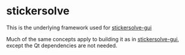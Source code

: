 # stickersolve

This is the underlying framework used for [stickersolve-gui](https://github.com/TAR-ALEX/stickersolve-gui)

Much of the same concepts apply to building it as in [stickersolve-gui](https://github.com/TAR-ALEX/stickersolve-gui), except the Qt dependencies are not needed.
